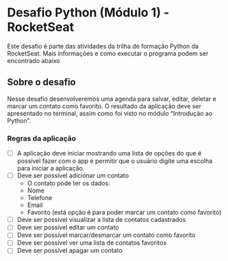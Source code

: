 # Desafio Python (Módulo 1) - RocketSeat
Este desafio é parte das atividades da trilha de formação Python da RocketSeat.
Mais informações e como executar o programa podem ser encontrado abaixo

## Sobre o desafio

Nesse desafio desenvolveremos uma agenda para salvar, editar, deletar e marcar um contato como favorito. O resultado da aplicação deve ser apresentado no terminal, assim como foi visto no módulo “Introdução ao Python”.

### Regras da aplicação

- [ ] A aplicação deve iniciar mostrando uma lista de opções do que é possível fazer com o app e permitir que o usuário digite uma escolha para iniciar a aplicação.
-[ ] Deve ser possível adicionar um contato
    - O contato pode ter os dados:
    - Nome
    - Telefone
    - Email
    - Favorito (está opção é para poder marcar um contato como favorito)
- [ ] Deve ser possível visualizar a lista de contatos cadastrados
- [ ] Deve ser possível editar um contato
- [ ] Deve ser possível marcar/desmarcar um contato como favorito
- [ ] Deve ser possível ver uma lista de contatos favoritos
- [ ] Deve ser possível apagar um contato